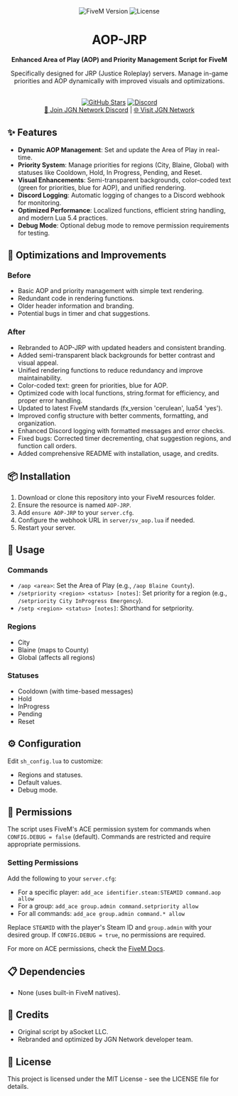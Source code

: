 <div align="center">
  <img src="https://img.shields.io/badge/FiveM-1.0.0-blue" alt="FiveM Version">
  <img src="https://img.shields.io/badge/License-MIT-green" alt="License">
  <br>
  <h1>AOP-JRP</h1>
  <p><strong>Enhanced Area of Play (AOP) and Priority Management Script for FiveM</strong></p>
  <p>Specifically designed for JRP (Justice Roleplay) servers. Manage in-game priorities and AOP dynamically with improved visuals and optimizations.</p>
  <br>
  <a href="https://github.com/fivemJRP/TimeAndDateDisplay-JRP"><img src="https://img.shields.io/github/stars/fivemJRP/TimeAndDateDisplay-JRP?style=social" alt="GitHub Stars"></a>
  <a href="https://discord.gg/JRP"><img src="https://img.shields.io/discord/1234567890?label=JGN%20Network" alt="Discord"></a>
  <br>
  <a href="https://discord.gg/JRP">💬 Join JGN Network Discord</a> | <a href="https://justicerp.xyz">🌐 Visit JGN Network</a>
</div>

## ✨ Features

- **Dynamic AOP Management**: Set and update the Area of Play in real-time.
- **Priority System**: Manage priorities for regions (City, Blaine, Global) with statuses like Cooldown, Hold, In Progress, Pending, and Reset.
- **Visual Enhancements**: Semi-transparent backgrounds, color-coded text (green for priorities, blue for AOP), and unified rendering.
- **Discord Logging**: Automatic logging of changes to a Discord webhook for monitoring.
- **Optimized Performance**: Localized functions, efficient string handling, and modern Lua 5.4 practices.
- **Debug Mode**: Optional debug mode to remove permission requirements for testing.

## 🔄 Optimizations and Improvements

### Before
- Basic AOP and priority management with simple text rendering.
- Redundant code in rendering functions.
- Older header information and branding.
- Potential bugs in timer and chat suggestions.

### After
- Rebranded to AOP-JRP with updated headers and consistent branding.
- Added semi-transparent black backgrounds for better contrast and visual appeal.
- Unified rendering functions to reduce redundancy and improve maintainability.
- Color-coded text: green for priorities, blue for AOP.
- Optimized code with local functions, string.format for efficiency, and proper error handling.
- Updated to latest FiveM standards (fx_version 'cerulean', lua54 'yes').
- Improved config structure with better comments, formatting, and organization.
- Enhanced Discord logging with formatted messages and error checks.
- Fixed bugs: Corrected timer decrementing, chat suggestion regions, and function call orders.
- Added comprehensive README with installation, usage, and credits.

## 📦 Installation

1. Download or clone this repository into your FiveM resources folder.
2. Ensure the resource is named `AOP-JRP`.
3. Add `ensure AOP-JRP` to your `server.cfg`.
4. Configure the webhook URL in `server/sv_aop.lua` if needed.
5. Restart your server.

## 🚀 Usage

### Commands
- `/aop <area>`: Set the Area of Play (e.g., `/aop Blaine County`).
- `/setpriority <region> <status> [notes]`: Set priority for a region (e.g., `/setpriority City InProgress Emergency`).
- `/setp <region> <status> [notes]`: Shorthand for setpriority.

### Regions
- City
- Blaine (maps to County)
- Global (affects all regions)

### Statuses
- Cooldown (with time-based messages)
- Hold
- InProgress
- Pending
- Reset

## ⚙️ Configuration

Edit `sh_config.lua` to customize:
- Regions and statuses.
- Default values.
- Debug mode.

## 🔐 Permissions

The script uses FiveM's ACE permission system for commands when `CONFIG.DEBUG = false` (default). Commands are restricted and require appropriate permissions.

### Setting Permissions
Add the following to your `server.cfg`:
- For a specific player: `add_ace identifier.steam:STEAMID command.aop allow`
- For a group: `add_ace group.admin command.setpriority allow`
- For all commands: `add_ace group.admin command.* allow`

Replace `STEAMID` with the player's Steam ID and `group.admin` with your desired group. If `CONFIG.DEBUG = true`, no permissions are required.

For more on ACE permissions, check the [FiveM Docs](https://docs.fivem.net/docs/server-manual/setting-up-a-server/#permissions).

## 📋 Dependencies

- None (uses built-in FiveM natives).

## 🙏 Credits

- Original script by aSocket LLC.
- Rebranded and optimized by JGN Network developer team.

## 📄 License

This project is licensed under the MIT License - see the LICENSE file for details.
